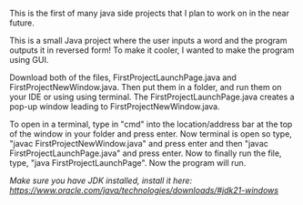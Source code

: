 This is the first of many java side projects that
I plan to work on in the near future.

This is a small Java project where the user inputs
a word and the program outputs it in reversed form!
To make it cooler, I wanted to make the program using GUI.

Download both of the files, FirstProjectLaunchPage.java 
and FirstProjectNewWindow.java. Then put them in a folder,
and run them on your IDE or using using terminal. The 
FirstProjectLaunchPage.java creates a pop-up window leading
to FirstProjectNewWindow.java.

To open in a terminal, type in "cmd" into the location/address bar at the top of the window in your folder and press enter. Now terminal is open so type, "javac FirstProjectNewWindow.java" and press enter and then "javac FirstProjectLaunchPage.java" and press enter. Now to finally run the file, type, "java FirstProjectLaunchPage". Now the program will run.

*Make sure you have JDK installed, install it here: https://www.oracle.com/java/technologies/downloads/#jdk21-windows* 
